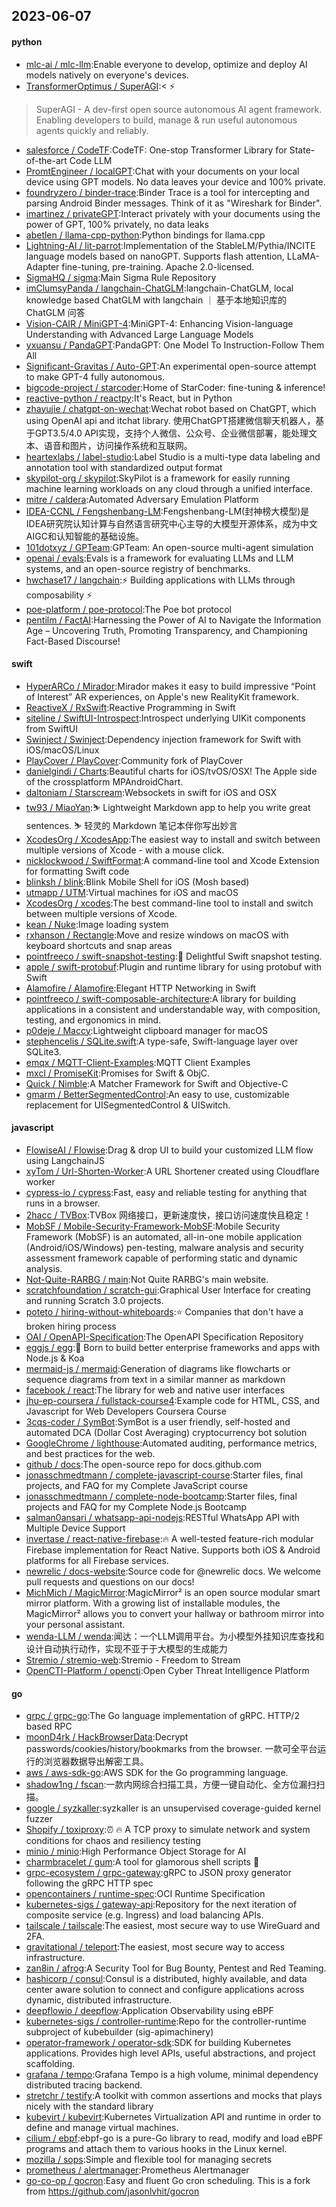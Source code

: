 ## 2023-06-07

#### python
* [mlc-ai / mlc-llm](https://github.com/mlc-ai/mlc-llm):Enable everyone to develop, optimize and deploy AI models natively on everyone's devices.
* [TransformerOptimus / SuperAGI](https://github.com/TransformerOptimus/SuperAGI):<
⚡️
> SuperAGI - A dev-first open source autonomous AI agent framework. Enabling developers to build, manage & run useful autonomous agents quickly and reliably.
* [salesforce / CodeTF](https://github.com/salesforce/CodeTF):CodeTF: One-stop Transformer Library for State-of-the-art Code LLM
* [PromtEngineer / localGPT](https://github.com/PromtEngineer/localGPT):Chat with your documents on your local device using GPT models. No data leaves your device and 100% private.
* [foundryzero / binder-trace](https://github.com/foundryzero/binder-trace):Binder Trace is a tool for intercepting and parsing Android Binder messages. Think of it as "Wireshark for Binder".
* [imartinez / privateGPT](https://github.com/imartinez/privateGPT):Interact privately with your documents using the power of GPT, 100% privately, no data leaks
* [abetlen / llama-cpp-python](https://github.com/abetlen/llama-cpp-python):Python bindings for llama.cpp
* [Lightning-AI / lit-parrot](https://github.com/Lightning-AI/lit-parrot):Implementation of the StableLM/Pythia/INCITE language models based on nanoGPT. Supports flash attention, LLaMA-Adapter fine-tuning, pre-training. Apache 2.0-licensed.
* [SigmaHQ / sigma](https://github.com/SigmaHQ/sigma):Main Sigma Rule Repository
* [imClumsyPanda / langchain-ChatGLM](https://github.com/imClumsyPanda/langchain-ChatGLM):langchain-ChatGLM, local knowledge based ChatGLM with langchain ｜ 基于本地知识库的 ChatGLM 问答
* [Vision-CAIR / MiniGPT-4](https://github.com/Vision-CAIR/MiniGPT-4):MiniGPT-4: Enhancing Vision-language Understanding with Advanced Large Language Models
* [yxuansu / PandaGPT](https://github.com/yxuansu/PandaGPT):PandaGPT: One Model To Instruction-Follow Them All
* [Significant-Gravitas / Auto-GPT](https://github.com/Significant-Gravitas/Auto-GPT):An experimental open-source attempt to make GPT-4 fully autonomous.
* [bigcode-project / starcoder](https://github.com/bigcode-project/starcoder):Home of StarCoder: fine-tuning & inference!
* [reactive-python / reactpy](https://github.com/reactive-python/reactpy):It's React, but in Python
* [zhayujie / chatgpt-on-wechat](https://github.com/zhayujie/chatgpt-on-wechat):Wechat robot based on ChatGPT, which using OpenAI api and itchat library. 使用ChatGPT搭建微信聊天机器人，基于GPT3.5/4.0 API实现，支持个人微信、公众号、企业微信部署，能处理文本、语音和图片，访问操作系统和互联网。
* [heartexlabs / label-studio](https://github.com/heartexlabs/label-studio):Label Studio is a multi-type data labeling and annotation tool with standardized output format
* [skypilot-org / skypilot](https://github.com/skypilot-org/skypilot):SkyPilot is a framework for easily running machine learning workloads on any cloud through a unified interface.
* [mitre / caldera](https://github.com/mitre/caldera):Automated Adversary Emulation Platform
* [IDEA-CCNL / Fengshenbang-LM](https://github.com/IDEA-CCNL/Fengshenbang-LM):Fengshenbang-LM(封神榜大模型)是IDEA研究院认知计算与自然语言研究中心主导的大模型开源体系，成为中文AIGC和认知智能的基础设施。
* [101dotxyz / GPTeam](https://github.com/101dotxyz/GPTeam):GPTeam: An open-source multi-agent simulation
* [openai / evals](https://github.com/openai/evals):Evals is a framework for evaluating LLMs and LLM systems, and an open-source registry of benchmarks.
* [hwchase17 / langchain](https://github.com/hwchase17/langchain):⚡
Building applications with LLMs through composability
⚡
* [poe-platform / poe-protocol](https://github.com/poe-platform/poe-protocol):The Poe bot protocol
* [pentilm / FactAI](https://github.com/pentilm/FactAI):Harnessing the Power of AI to Navigate the Information Age – Uncovering Truth, Promoting Transparency, and Championing Fact-Based Discourse!

#### swift
* [HyperARCo / Mirador](https://github.com/HyperARCo/Mirador):Mirador makes it easy to build impressive “Point of Interest” AR experiences, on Apple's new RealityKit framework.
* [ReactiveX / RxSwift](https://github.com/ReactiveX/RxSwift):Reactive Programming in Swift
* [siteline / SwiftUI-Introspect](https://github.com/siteline/SwiftUI-Introspect):Introspect underlying UIKit components from SwiftUI
* [Swinject / Swinject](https://github.com/Swinject/Swinject):Dependency injection framework for Swift with iOS/macOS/Linux
* [PlayCover / PlayCover](https://github.com/PlayCover/PlayCover):Community fork of PlayCover
* [danielgindi / Charts](https://github.com/danielgindi/Charts):Beautiful charts for iOS/tvOS/OSX! The Apple side of the crossplatform MPAndroidChart.
* [daltoniam / Starscream](https://github.com/daltoniam/Starscream):Websockets in swift for iOS and OSX
* [tw93 / MiaoYan](https://github.com/tw93/MiaoYan):⛷
Lightweight Markdown app to help you write great sentences.
⛷
轻灵的 Markdown 笔记本伴你写出妙言
* [XcodesOrg / XcodesApp](https://github.com/XcodesOrg/XcodesApp):The easiest way to install and switch between multiple versions of Xcode - with a mouse click.
* [nicklockwood / SwiftFormat](https://github.com/nicklockwood/SwiftFormat):A command-line tool and Xcode Extension for formatting Swift code
* [blinksh / blink](https://github.com/blinksh/blink):Blink Mobile Shell for iOS (Mosh based)
* [utmapp / UTM](https://github.com/utmapp/UTM):Virtual machines for iOS and macOS
* [XcodesOrg / xcodes](https://github.com/XcodesOrg/xcodes):The best command-line tool to install and switch between multiple versions of Xcode.
* [kean / Nuke](https://github.com/kean/Nuke):Image loading system
* [rxhanson / Rectangle](https://github.com/rxhanson/Rectangle):Move and resize windows on macOS with keyboard shortcuts and snap areas
* [pointfreeco / swift-snapshot-testing](https://github.com/pointfreeco/swift-snapshot-testing):📸
Delightful Swift snapshot testing.
* [apple / swift-protobuf](https://github.com/apple/swift-protobuf):Plugin and runtime library for using protobuf with Swift
* [Alamofire / Alamofire](https://github.com/Alamofire/Alamofire):Elegant HTTP Networking in Swift
* [pointfreeco / swift-composable-architecture](https://github.com/pointfreeco/swift-composable-architecture):A library for building applications in a consistent and understandable way, with composition, testing, and ergonomics in mind.
* [p0deje / Maccy](https://github.com/p0deje/Maccy):Lightweight clipboard manager for macOS
* [stephencelis / SQLite.swift](https://github.com/stephencelis/SQLite.swift):A type-safe, Swift-language layer over SQLite3.
* [emqx / MQTT-Client-Examples](https://github.com/emqx/MQTT-Client-Examples):MQTT Client Examples
* [mxcl / PromiseKit](https://github.com/mxcl/PromiseKit):Promises for Swift & ObjC.
* [Quick / Nimble](https://github.com/Quick/Nimble):A Matcher Framework for Swift and Objective-C
* [gmarm / BetterSegmentedControl](https://github.com/gmarm/BetterSegmentedControl):An easy to use, customizable replacement for UISegmentedControl & UISwitch.

#### javascript
* [FlowiseAI / Flowise](https://github.com/FlowiseAI/Flowise):Drag & drop UI to build your customized LLM flow using LangchainJS
* [xyTom / Url-Shorten-Worker](https://github.com/xyTom/Url-Shorten-Worker):A URL Shortener created using Cloudflare worker
* [cypress-io / cypress](https://github.com/cypress-io/cypress):Fast, easy and reliable testing for anything that runs in a browser.
* [2hacc / TVBox](https://github.com/2hacc/TVBox):TVBox 网络接口，更新速度快，接口访问速度快且稳定！
* [MobSF / Mobile-Security-Framework-MobSF](https://github.com/MobSF/Mobile-Security-Framework-MobSF):Mobile Security Framework (MobSF) is an automated, all-in-one mobile application (Android/iOS/Windows) pen-testing, malware analysis and security assessment framework capable of performing static and dynamic analysis.
* [Not-Quite-RARBG / main](https://github.com/Not-Quite-RARBG/main):Not Quite RARBG's main website.
* [scratchfoundation / scratch-gui](https://github.com/scratchfoundation/scratch-gui):Graphical User Interface for creating and running Scratch 3.0 projects.
* [poteto / hiring-without-whiteboards](https://github.com/poteto/hiring-without-whiteboards):⭐️
Companies that don't have a broken hiring process
* [OAI / OpenAPI-Specification](https://github.com/OAI/OpenAPI-Specification):The OpenAPI Specification Repository
* [eggjs / egg](https://github.com/eggjs/egg):🥚
Born to build better enterprise frameworks and apps with Node.js & Koa
* [mermaid-js / mermaid](https://github.com/mermaid-js/mermaid):Generation of diagrams like flowcharts or sequence diagrams from text in a similar manner as markdown
* [facebook / react](https://github.com/facebook/react):The library for web and native user interfaces
* [jhu-ep-coursera / fullstack-course4](https://github.com/jhu-ep-coursera/fullstack-course4):Example code for HTML, CSS, and Javascript for Web Developers Coursera Course
* [3cqs-coder / SymBot](https://github.com/3cqs-coder/SymBot):SymBot is a user friendly, self-hosted and automated DCA (Dollar Cost Averaging) cryptocurrency bot solution
* [GoogleChrome / lighthouse](https://github.com/GoogleChrome/lighthouse):Automated auditing, performance metrics, and best practices for the web.
* [github / docs](https://github.com/github/docs):The open-source repo for docs.github.com
* [jonasschmedtmann / complete-javascript-course](https://github.com/jonasschmedtmann/complete-javascript-course):Starter files, final projects, and FAQ for my Complete JavaScript course
* [jonasschmedtmann / complete-node-bootcamp](https://github.com/jonasschmedtmann/complete-node-bootcamp):Starter files, final projects and FAQ for my Complete Node.js Bootcamp
* [salman0ansari / whatsapp-api-nodejs](https://github.com/salman0ansari/whatsapp-api-nodejs):RESTful WhatsApp API with Multiple Device Support
* [invertase / react-native-firebase](https://github.com/invertase/react-native-firebase):🔥
A well-tested feature-rich modular Firebase implementation for React Native. Supports both iOS & Android platforms for all Firebase services.
* [newrelic / docs-website](https://github.com/newrelic/docs-website):Source code for @newrelic docs. We welcome pull requests and questions on our docs!
* [MichMich / MagicMirror](https://github.com/MichMich/MagicMirror):MagicMirror² is an open source modular smart mirror platform. With a growing list of installable modules, the MagicMirror² allows you to convert your hallway or bathroom mirror into your personal assistant.
* [wenda-LLM / wenda](https://github.com/wenda-LLM/wenda):闻达：一个LLM调用平台。为小模型外挂知识库查找和设计自动执行动作，实现不亚于于大模型的生成能力
* [Stremio / stremio-web](https://github.com/Stremio/stremio-web):Stremio - Freedom to Stream
* [OpenCTI-Platform / opencti](https://github.com/OpenCTI-Platform/opencti):Open Cyber Threat Intelligence Platform

#### go
* [grpc / grpc-go](https://github.com/grpc/grpc-go):The Go language implementation of gRPC. HTTP/2 based RPC
* [moonD4rk / HackBrowserData](https://github.com/moonD4rk/HackBrowserData):Decrypt passwords/cookies/history/bookmarks from the browser. 一款可全平台运行的浏览器数据导出解密工具。
* [aws / aws-sdk-go](https://github.com/aws/aws-sdk-go):AWS SDK for the Go programming language.
* [shadow1ng / fscan](https://github.com/shadow1ng/fscan):一款内网综合扫描工具，方便一键自动化、全方位漏扫扫描。
* [google / syzkaller](https://github.com/google/syzkaller):syzkaller is an unsupervised coverage-guided kernel fuzzer
* [Shopify / toxiproxy](https://github.com/Shopify/toxiproxy):⏰
🔥
A TCP proxy to simulate network and system conditions for chaos and resiliency testing
* [minio / minio](https://github.com/minio/minio):High Performance Object Storage for AI
* [charmbracelet / gum](https://github.com/charmbracelet/gum):A tool for glamorous shell scripts
🎀
* [grpc-ecosystem / grpc-gateway](https://github.com/grpc-ecosystem/grpc-gateway):gRPC to JSON proxy generator following the gRPC HTTP spec
* [opencontainers / runtime-spec](https://github.com/opencontainers/runtime-spec):OCI Runtime Specification
* [kubernetes-sigs / gateway-api](https://github.com/kubernetes-sigs/gateway-api):Repository for the next iteration of composite service (e.g. Ingress) and load balancing APIs.
* [tailscale / tailscale](https://github.com/tailscale/tailscale):The easiest, most secure way to use WireGuard and 2FA.
* [gravitational / teleport](https://github.com/gravitational/teleport):The easiest, most secure way to access infrastructure.
* [zan8in / afrog](https://github.com/zan8in/afrog):A Security Tool for Bug Bounty, Pentest and Red Teaming.
* [hashicorp / consul](https://github.com/hashicorp/consul):Consul is a distributed, highly available, and data center aware solution to connect and configure applications across dynamic, distributed infrastructure.
* [deepflowio / deepflow](https://github.com/deepflowio/deepflow):Application Observability using eBPF
* [kubernetes-sigs / controller-runtime](https://github.com/kubernetes-sigs/controller-runtime):Repo for the controller-runtime subproject of kubebuilder (sig-apimachinery)
* [operator-framework / operator-sdk](https://github.com/operator-framework/operator-sdk):SDK for building Kubernetes applications. Provides high level APIs, useful abstractions, and project scaffolding.
* [grafana / tempo](https://github.com/grafana/tempo):Grafana Tempo is a high volume, minimal dependency distributed tracing backend.
* [stretchr / testify](https://github.com/stretchr/testify):A toolkit with common assertions and mocks that plays nicely with the standard library
* [kubevirt / kubevirt](https://github.com/kubevirt/kubevirt):Kubernetes Virtualization API and runtime in order to define and manage virtual machines.
* [cilium / ebpf](https://github.com/cilium/ebpf):ebpf-go is a pure-Go library to read, modify and load eBPF programs and attach them to various hooks in the Linux kernel.
* [mozilla / sops](https://github.com/mozilla/sops):Simple and flexible tool for managing secrets
* [prometheus / alertmanager](https://github.com/prometheus/alertmanager):Prometheus Alertmanager
* [go-co-op / gocron](https://github.com/go-co-op/gocron):Easy and fluent Go cron scheduling. This is a fork from https://github.com/jasonlvhit/gocron
